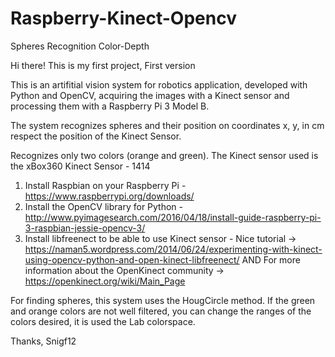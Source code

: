 # Raspberry-Kinect-Opencv
Spheres Recognition Color-Depth

Hi there! This is my first project,
First version

This is an artifitial vision system for robotics application, developed with Python and OpenCV, acquiring the images with a Kinect sensor and processing them with a Raspberry Pi 3 Model B.

The system recognizes spheres and their position on coordinates x, y, in cm respect the position of the Kinect Sensor.

Recognizes only two colors (orange and green).
The Kinect sensor used is the xBox360 Kinect Sensor - 1414

1. Install Raspbian on your Raspberry Pi - https://www.raspberrypi.org/downloads/
2. Install the OpenCV library for Python - http://www.pyimagesearch.com/2016/04/18/install-guide-raspberry-pi-3-raspbian-jessie-opencv-3/
3. Install libfreenect to be able to use Kinect sensor - Nice tutorial -> https://naman5.wordpress.com/2014/06/24/experimenting-with-kinect-using-opencv-python-and-open-kinect-libfreenect/ AND For more information about the OpenKinect community -> https://openkinect.org/wiki/Main_Page
  

For finding spheres, this system uses the HougCircle method. If the green and orange colors are not well filtered, you can change the ranges of the colors desired, it is used the Lab colorspace.
  
Thanks,
Snigf12
